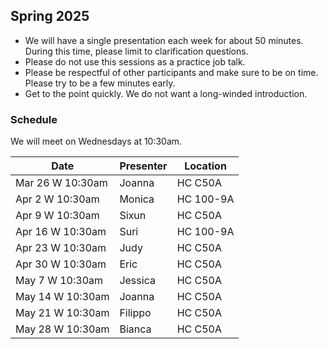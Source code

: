 ## Spring 2025

- We will have a single presentation each week for about 50 minutes. During this time, please limit to clarification questions.
- Please do not use this sessions as a practice job talk.
- Please be respectful of other participants and make sure to be on time. Please try to be a few minutes early.
- Get to the point quickly. We do not want a long-winded introduction.

### Schedule
We will meet on Wednesdays at 10:30am.

| Date                        | Presenter | Location |
|-----------------------------|----------------|----------|
| Mar 26 W 10:30am           | Joanna         | HC C50A    |
| Apr 2 W 10:30am           | Monica            | HC 100-9A     |
| Apr 9 W 10:30am           | Sixun        | HC C50A     |
| Apr 16 W 10:30am          | Suri        | HC 100-9A    |
| Apr 23 W 10:30am          | Judy        | HC C50A     |
| Apr 30 W 10:30am           | Eric      | HC C50A   |
| May 7 W 10:30am           | Jessica          | HC C50A   |
| May 14 W 10:30am         | Joanna            | HC C50A   |
| May 21 W 10:30am           | Filippo    | HC C50A   |
| May 28 W 10:30am         | Bianca        | HC C50A |
